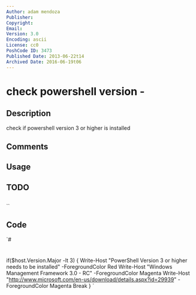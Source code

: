 ```yaml
---
Author: adam mendoza
Publisher: 
Copyright: 
Email: 
Version: 3.0
Encoding: ascii
License: cc0
PoshCode ID: 3473
Published Date: 2013-06-22t14
Archived Date: 2016-06-19t06
---
```


# check powershell version - 

## Description

check if powershell version 3 or higher is installed

## Comments



## Usage



## TODO



## 

``

## Code

`#
 #
 
 if($host.Version.Major -lt 3)
 {
  Write-Host "PowerShell Version 3 or higher needs to be installed"  -ForegroundColor Red
  Write-Host "Windows Management Framework 3.0 - RC"  -ForegroundColor Magenta
  Write-Host "http://www.microsoft.com/en-us/download/details.aspx?id=29939"  -ForegroundColor Magenta
  Break
 }
`

